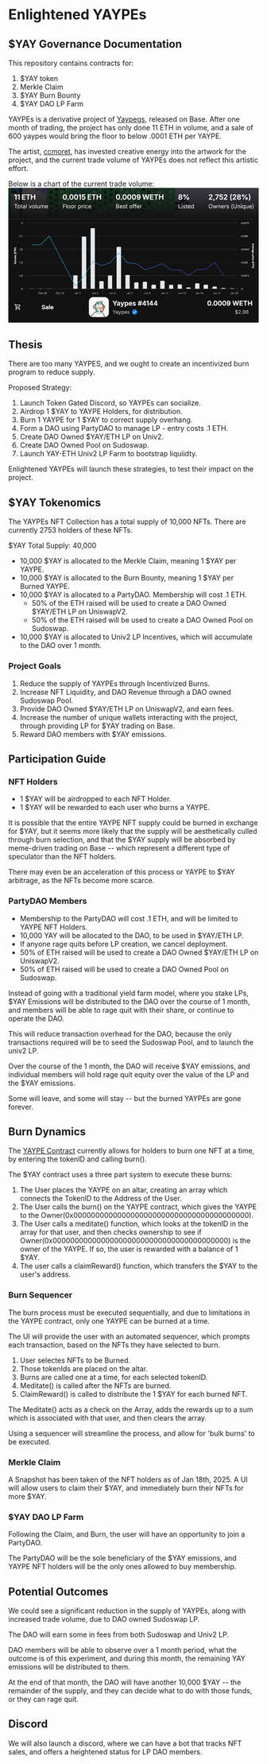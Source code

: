 # Enlightened YAYPEs

## $YAY Governance Documentation

This repository contains contracts for:

1. $YAY token
2. Merkle Claim
3. $YAY Burn Bounty
4. $YAY DAO LP Farm

YAYPEs is a derivative project of [Yaypegs](https://yaypegs.com/), released on Base. After one month of trading, the project has only done 11 ETH in volume, and a sale of 600 yaypes would bring the floor to below .0001 ETH per YAYPE.

The artist, [ccmoret](https://x.com/ccmoret), has invested creative energy into the artwork for the project, and the current trade volume of YAYPEs does not reflect this artistic effort.

Below is a chart of the current trade volume:
![YAYPE Summary](https://github.com/rootdraws/yaypes/blob/main/pitchdeck/SummaryChart.png)

## Thesis

There are too many YAYPES, and we ought to create an incentivized burn program to reduce supply.

Proposed Strategy:

1. Launch Token Gated Discord, so YAYPEs can socialize.
2. Airdrop 1 $YAY to YAYPE Holders, for distribution.
3. Burn 1 YAYPE for 1 $YAY to correct supply overhang.
4. Form a DAO using PartyDAO to manage LP - entry costs .1 ETH.
5. Create DAO Owned $YAY/ETH LP on Univ2.
6. Create DAO Owned Pool on Sudoswap.
7. Launch YAY-ETH Univ2 LP Farm to bootstrap liquiidty.

Enlightened YAYPEs will launch these strategies, to test their impact on the project.

## $YAY Tokenomics

The YAYPEs NFT Collection has a total supply of 10,000 NFTs. There are currently 2753 holders of these NFTs.

$YAY Total Supply: 40,000

* 10,000 $YAY is allocated to the Merkle Claim, meaning 1 $YAY per YAYPE.
* 10,000 $YAY is allocated to the Burn Bounty, meaning 1 $YAY per Burned YAYPE.
* 10,000 $YAY is allocated to a PartyDAO. Membership will cost .1 ETH.
  * 50% of the ETH raised will be used to create a DAO Owned $YAY/ETH LP on UniswapV2.
  * 50% of the ETH raised will be used to create a DAO Owned Pool on Sudoswap.
* 10,000 $YAY is allocated to Univ2 LP Incentives, which will accumulate to the DAO over 1 month.

### Project Goals

1. Reduce the supply of YAYPEs through Incentivized Burns.
2. Increase NFT Liquidity, and DAO Revenue through a DAO owned Sudoswap Pool.
3. Provide DAO Owned $YAY/ETH LP on UniswapV2, and earn fees.
4. Increase the number of unique wallets interacting with the project, through providing LP for $YAY trading on Base.
5. Reward DAO members with $YAY emissions.

## Participation Guide

### NFT Holders

* 1 $YAY will be airdropped to each NFT Holder.
* 1 $YAY will be rewarded to each user who burns a YAYPE.

It is possible that the entire YAYPE NFT supply could be burned in exchange for $YAY, but it seems more likely that the supply will be aesthetically culled through burn selection, and that the $YAY supply will be absorbed by meme-driven trading on Base -- which represent a different type of speculator than the NFT holders.

There may even be an acceleration of this process or YAYPE to $YAY arbitrage, as the NFTs become more scarce.

### PartyDAO Members

* Membership to the PartyDAO will cost .1 ETH, and will be limited to YAYPE NFT Holders.
* 10,000 YAY will be allocated to the DAO, to be used in $YAY/ETH LP.
* If anyone rage quits before LP creation, we cancel deployment.
* 50% of ETH raised will be used to create a DAO Owned $YAY/ETH LP on UniswapV2.
* 50% of ETH raised will be used to create a DAO Owned Pool on Sudoswap.

Instead of going with a traditional yield farm model, where you stake LPs, $YAY Emissions will be distributed to the DAO over the course of 1 month, and members will be able to rage quit with their share, or continue to operate the DAO.

This will reduce transaction overhead for the DAO, because the only transactions required will be to seed the Sudoswap Pool, and to launch the univ2 LP.

Over the course of the 1 month, the DAO will receive $YAY emissions, and individual members will hold rage quit equity over the value of the LP and the $YAY emissions.

Some will leave, and some will stay -- but the burned YAYPEs are gone forever.

## Burn Dynamics

The [YAYPE Contract](https://basescan.org/token/0x53d8cbfa0abfeab01ab5997827e67069c6b46c7a) currently allows for holders to burn one NFT at a time, by entering the tokenID and calling burn().

The $YAY contract uses a three part system to execute these burns:

1) The User places the YAYPE on an altar, creating an array which connects the TokenID to the Address of the User.
2) The User calls the burn() on the YAYPE contract, which gives the YAYPE to the Owner(0x0000000000000000000000000000000000000000).
3) The User calls a meditate() function, which looks at the tokenID in the array for that user, and then checks ownership to see if Owner(0x0000000000000000000000000000000000000000) is the owner of the YAYPE. If so, the user is rewarded with a balance of 1 $YAY.
4) The user calls a claimReward() function, which transfers the $YAY to the user's address.

### Burn Sequencer

The burn process must be executed sequentially, and due to limitations in the YAYPE contract, only one YAYPE can be burned at a time.

The UI will provide the user with an automated sequencer, which prompts each transaction, based on the NFTs they have selected to burn.

1) User selectes NFTs to be Burned.
2) Those tokenIds are placed on the altar.
3) Burns are called one at a time, for each selected tokenID.
4) Meditate() is called after the NFTs are burned.
5) ClaimReward() is called to distribute the 1 $YAY for each burned NFT.

The Meditate() acts as a check on the Array, adds the rewards up to a sum which is associated with that user, and then clears the array.

Using a sequencer will streamline the process, and allow for 'bulk burns' to be executed.

### Merkle Claim

A Snapshot has been taken of the NFT holders as of Jan 18th, 2025.
A UI will allow users to claim their $YAY, and immediately burn their NFTs for more $YAY.

### $YAY DAO LP Farm

Following the Claim, and Burn, the user will have an opportunity to join a PartyDAO.

The PartyDAO will be the sole beneficiary of the $YAY emissions, and YAYPE NFT holders will be the only ones allowed to buy membership.

## Potential Outcomes

We could see a significant reduction in the supply of YAYPEs, along with increased trade volume, due to DAO owned Sudoswap LP.

The DAO will earn some in fees from both Sudoswap and Univ2 LP.

DAO members will be able to observe over a 1 month period, what the outcome is of this experiment, and during this month, the remaining YAY emissions will be distributed to them.

At the end of that month, the DAO will have another 10,000 $YAY -- the remainder of the supply, and they can decide what to do with those funds, or they can rage quit.

## Discord

We will also launch a discord, where we can have a bot that tracks NFT sales, and offers a heightened status for LP DAO members.